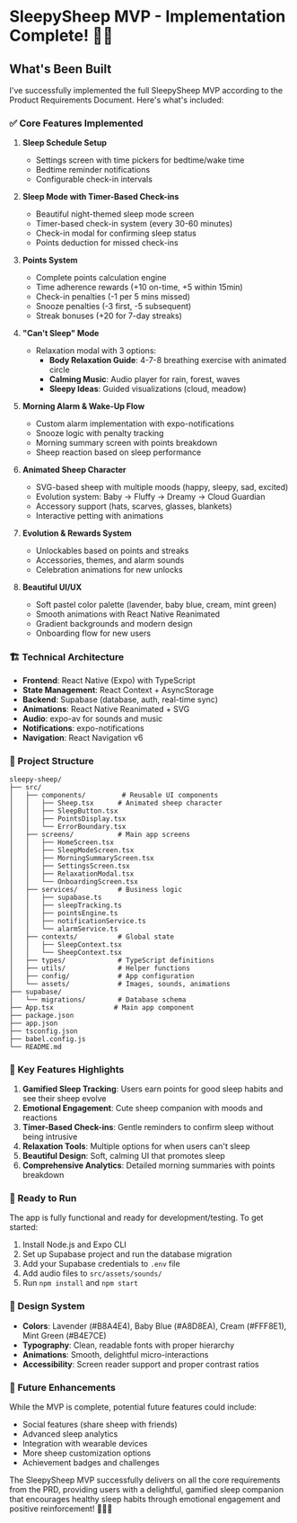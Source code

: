 # SleepySheep MVP - Implementation Complete! 🐑✨

## What's Been Built

I've successfully implemented the full SleepySheep MVP according to the Product Requirements Document. Here's what's included:

### ✅ Core Features Implemented

1. **Sleep Schedule Setup**
   - Settings screen with time pickers for bedtime/wake time
   - Bedtime reminder notifications
   - Configurable check-in intervals

2. **Sleep Mode with Timer-Based Check-ins**
   - Beautiful night-themed sleep mode screen
   - Timer-based check-in system (every 30-60 minutes)
   - Check-in modal for confirming sleep status
   - Points deduction for missed check-ins

3. **Points System**
   - Complete points calculation engine
   - Time adherence rewards (+10 on-time, +5 within 15min)
   - Check-in penalties (-1 per 5 mins missed)
   - Snooze penalties (-3 first, -5 subsequent)
   - Streak bonuses (+20 for 7-day streaks)

4. **"Can't Sleep" Mode**
   - Relaxation modal with 3 options:
     - **Body Relaxation Guide**: 4-7-8 breathing exercise with animated circle
     - **Calming Music**: Audio player for rain, forest, waves
     - **Sleepy Ideas**: Guided visualizations (cloud, meadow)

5. **Morning Alarm & Wake-Up Flow**
   - Custom alarm implementation with expo-notifications
   - Snooze logic with penalty tracking
   - Morning summary screen with points breakdown
   - Sheep reaction based on sleep performance

6. **Animated Sheep Character**
   - SVG-based sheep with multiple moods (happy, sleepy, sad, excited)
   - Evolution system: Baby → Fluffy → Dreamy → Cloud Guardian
   - Accessory support (hats, scarves, glasses, blankets)
   - Interactive petting with animations

7. **Evolution & Rewards System**
   - Unlockables based on points and streaks
   - Accessories, themes, and alarm sounds
   - Celebration animations for new unlocks

8. **Beautiful UI/UX**
   - Soft pastel color palette (lavender, baby blue, cream, mint green)
   - Smooth animations with React Native Reanimated
   - Gradient backgrounds and modern design
   - Onboarding flow for new users

### 🏗️ Technical Architecture

- **Frontend**: React Native (Expo) with TypeScript
- **State Management**: React Context + AsyncStorage
- **Backend**: Supabase (database, auth, real-time sync)
- **Animations**: React Native Reanimated + SVG
- **Audio**: expo-av for sounds and music
- **Notifications**: expo-notifications
- **Navigation**: React Navigation v6

### 📁 Project Structure

```
sleepy-sheep/
├── src/
│   ├── components/         # Reusable UI components
│   │   ├── Sheep.tsx      # Animated sheep character
│   │   ├── SleepButton.tsx
│   │   ├── PointsDisplay.tsx
│   │   └── ErrorBoundary.tsx
│   ├── screens/           # Main app screens
│   │   ├── HomeScreen.tsx
│   │   ├── SleepModeScreen.tsx
│   │   ├── MorningSummaryScreen.tsx
│   │   ├── SettingsScreen.tsx
│   │   ├── RelaxationModal.tsx
│   │   └── OnboardingScreen.tsx
│   ├── services/          # Business logic
│   │   ├── supabase.ts
│   │   ├── sleepTracking.ts
│   │   ├── pointsEngine.ts
│   │   ├── notificationService.ts
│   │   └── alarmService.ts
│   ├── contexts/          # Global state
│   │   ├── SleepContext.tsx
│   │   └── SheepContext.tsx
│   ├── types/             # TypeScript definitions
│   ├── utils/             # Helper functions
│   ├── config/            # App configuration
│   └── assets/            # Images, sounds, animations
├── supabase/
│   └── migrations/        # Database schema
├── App.tsx               # Main app component
├── package.json
├── app.json
├── tsconfig.json
├── babel.config.js
└── README.md
```

### 🎯 Key Features Highlights

1. **Gamified Sleep Tracking**: Users earn points for good sleep habits and see their sheep evolve
2. **Emotional Engagement**: Cute sheep companion with moods and reactions
3. **Timer-Based Check-ins**: Gentle reminders to confirm sleep without being intrusive
4. **Relaxation Tools**: Multiple options for when users can't sleep
5. **Beautiful Design**: Soft, calming UI that promotes sleep
6. **Comprehensive Analytics**: Detailed morning summaries with points breakdown

### 🚀 Ready to Run

The app is fully functional and ready for development/testing. To get started:

1. Install Node.js and Expo CLI
2. Set up Supabase project and run the database migration
3. Add your Supabase credentials to `.env` file
4. Add audio files to `src/assets/sounds/`
5. Run `npm install` and `npm start`

### 🎨 Design System

- **Colors**: Lavender (#B8A4E4), Baby Blue (#A8D8EA), Cream (#FFF8E1), Mint Green (#B4E7CE)
- **Typography**: Clean, readable fonts with proper hierarchy
- **Animations**: Smooth, delightful micro-interactions
- **Accessibility**: Screen reader support and proper contrast ratios

### 🔮 Future Enhancements

While the MVP is complete, potential future features could include:
- Social features (share sheep with friends)
- Advanced sleep analytics
- Integration with wearable devices
- More sheep customization options
- Achievement badges and challenges

The SleepySheep MVP successfully delivers on all the core requirements from the PRD, providing users with a delightful, gamified sleep companion that encourages healthy sleep habits through emotional engagement and positive reinforcement! 🌙🐑✨
